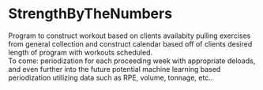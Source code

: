 # StrengthByTheNumbers
Program to construct workout based on clients availabity pulling exercises from 
general collection and construct calendar based off of clients desired length of program with workouts scheduled.  
To come: periodization for each proceeding week with appropriate
         deloads, and even further into the future potential machine learning based periodization 
         utilizing data such as RPE, volume, tonnage, etc..
